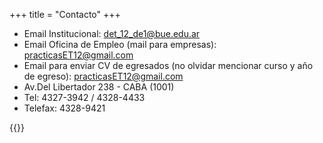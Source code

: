 +++
title = "Contacto"
+++


- Email Institucional: det_12_de1@bue.edu.ar
- Email Oficina de Empleo (mail para empresas): practicasET12@gmail.com
- Email para enviar CV de egresados (no olvidar mencionar curso y año de egreso): practicasET12@gmail.com
- Av.Del Libertador 238 - CABA (1001)
- Tel: 4327-3942 / 4328-4433
- Telefax: 4328-9421


{{<mapita>}}